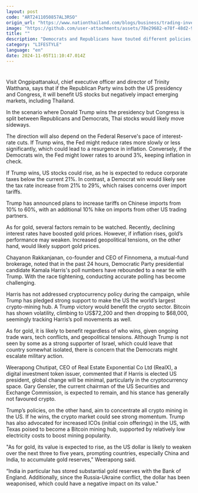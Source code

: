 ```yaml
---
layout: post
code: "ART2411050857AL3RSO"
origin_url: "https://www.nationthailand.com/blogs/business/trading-investment/40042996"
image: "https://github.com/user-attachments/assets/78e29682-e78f-48d2-9a44-00d0226041eb"
title: ""
description: "Democrats and Republicans have touted different policies, some of which could affect Thailand"
category: "LIFESTYLE"
language: "en"
date: 2024-11-05T11:10:47.014Z
---
```


# 









Visit Ongpipattanakul, chief executive officer and director of Trinity Watthana, says that if the Republican Party wins both the US presidency and Congress, it will benefit US stocks but negatively impact emerging markets, including Thailand.

In the scenario where Donald Trump wins the presidency but Congress is split between Republicans and Democrats, Thai stocks would likely move sideways.

The direction will also depend on the Federal Reserve's pace of interest-rate cuts. If Trump wins, the Fed might reduce rates more slowly or less significantly, which could lead to a resurgence in inflation. Conversely, if the Democrats win, the Fed might lower rates to around 3%, keeping inflation in check.

If Trump wins, US stocks could rise, as he is expected to reduce corporate taxes below the current 21%. In contrast, a Democrat win would likely see the tax rate increase from 21% to 29%, which raises concerns over import tariffs.

Trump has announced plans to increase tariffs on Chinese imports from 10% to 60%, with an additional 10% hike on imports from other US trading partners.

As for gold, several factors remain to be watched. Recently, declining interest rates have boosted gold prices. However, if inflation rises, gold’s performance may weaken. Increased geopolitical tensions, on the other hand, would likely support gold prices.

Chayanon Rakkanjanan, co-founder and CEO of Finnomena, a mutual-fund brokerage, noted that in the past 24 hours, Democratic Party presidential candidate Kamala Harris's poll numbers have rebounded to a near tie with Trump. With the race tightening, conducting accurate polling has become challenging.

Harris has not addressed cryptocurrency policy during the campaign, while Trump has pledged strong support to make the US the world’s largest crypto-mining hub. A Trump victory would benefit the crypto sector. Bitcoin has shown volatility, climbing to US$72,200 and then dropping to $68,000, seemingly tracking Harris’s poll movements as well.

As for gold, it is likely to benefit regardless of who wins, given ongoing trade wars, tech conflicts, and geopolitical tensions. Although Trump is not seen by some as a strong supporter of Israel, which could leave that country somewhat isolated, there is concern that the Democrats might escalate military action.

Weerapong Chutipat, CEO of Real Estate Exponential Co Ltd (RealX), a digital investment token issuer, commented that if Harris is elected US president, global change will be minimal, particularly in the cryptocurrency space. Gary Gensler, the current chairman of the US Securities and Exchange Commission, is expected to remain, and his stance has generally not favoured crypto.

Trump’s policies, on the other hand, aim to concentrate all crypto mining in the US. If he wins, the crypto market could see strong momentum. Trump has also advocated for increased ICOs (initial coin offerings) in the US, with Texas poised to become a Bitcoin mining hub, supported by relatively low electricity costs to boost mining popularity.

"As for gold, its value is expected to rise, as the US dollar is likely to weaken over the next three to five years, prompting countries, especially China and India, to accumulate gold reserves," Weerapong said.

“India in particular has stored substantial gold reserves with the Bank of England. Additionally, since the Russia-Ukraine conflict, the dollar has been weaponised, which could have a negative impact on its value."